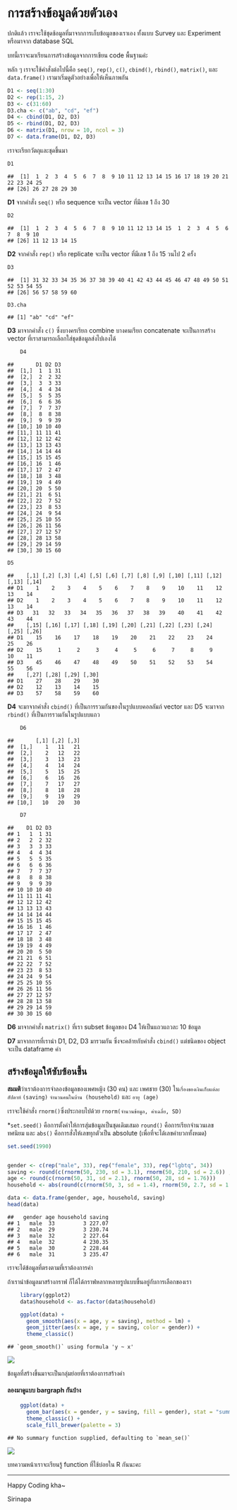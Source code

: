 # การสร้างข้อมูลด้วยตัวเอง

ปกติแล้ว เราจะใช้ชุดช้อมูลที่มาจากการเก็บข้อมูลของเราเอง ทั้งแบบ Survey และ Experiment หรือมาจาก database SQL

บทนี้เราจะมาเรียนการสร้างข้อมูลจากการเขียน code พื้นฐานค่ะ

หลัก ๆ เราจะใช้คำสั่งต่อไปนี้คือ `seq()`, `rep()`, `c()`, `cbind()`, `rbind()`, `matrix()`, และ `data.frame()` เรามาเริ่มดูตัวอย่างเพื่อให้เห็นภาพกัน

``` r
D1 <- seq(1:30)
D2 <- rep(1:15, 2)
D3 <- c(31:60)
D3.cha <- c("ab", "cd", "ef")
D4 <- cbind(D1, D2, D3)
D5 <- rbind(D1, D2, D3)
D6 <- matrix(D1, nrow = 10, ncol = 3)
D7 <- data.frame(D1, D2, D3)
```

เราจะเรียกวัตถุและชุดขึ้นมา

``` r
D1
```



    ##  [1]  1  2  3  4  5  6  7  8  9 10 11 12 13 14 15 16 17 18 19 20 21 22 23 24 25
    ## [26] 26 27 28 29 30

**D1** จากคำสั่ง `seq()` หรือ sequence จะเป็น vector ที่มีเลข 1 ถึง 30


``` r
D2
```


    ##  [1]  1  2  3  4  5  6  7  8  9 10 11 12 13 14 15  1  2  3  4  5  6  7  8  9 10
    ## [26] 11 12 13 14 15

**D2** จากคำสั่ง `rep()` หรือ replicate จะเป็น vector ที่มีเลข 1 ถึง 15
วนไป 2 ครั้ง


``` r
D3
```


    ##  [1] 31 32 33 34 35 36 37 38 39 40 41 42 43 44 45 46 47 48 49 50 51 52 53 54 55
    ## [26] 56 57 58 59 60


``` r
D3.cha
```


    ## [1] "ab" "cd" "ef"

**D3** มาจากคำสั่ง `c()` ซึ่งบางครเรียก combine บางคนเรียก concatenate จะเป็นการสร้าง vector ที่เราสามารถเลือกใส่ชุดข้อมูลส่งไปเองได้


``` r
    D4
```


    ##       D1 D2 D3
    ##  [1,]  1  1 31
    ##  [2,]  2  2 32
    ##  [3,]  3  3 33
    ##  [4,]  4  4 34
    ##  [5,]  5  5 35
    ##  [6,]  6  6 36
    ##  [7,]  7  7 37
    ##  [8,]  8  8 38
    ##  [9,]  9  9 39
    ## [10,] 10 10 40
    ## [11,] 11 11 41
    ## [12,] 12 12 42
    ## [13,] 13 13 43
    ## [14,] 14 14 44
    ## [15,] 15 15 45
    ## [16,] 16  1 46
    ## [17,] 17  2 47
    ## [18,] 18  3 48
    ## [19,] 19  4 49
    ## [20,] 20  5 50
    ## [21,] 21  6 51
    ## [22,] 22  7 52
    ## [23,] 23  8 53
    ## [24,] 24  9 54
    ## [25,] 25 10 55
    ## [26,] 26 11 56
    ## [27,] 27 12 57
    ## [28,] 28 13 58
    ## [29,] 29 14 59
    ## [30,] 30 15 60


``` r
D5
```


    ##    [,1] [,2] [,3] [,4] [,5] [,6] [,7] [,8] [,9] [,10] [,11] [,12] [,13] [,14]
    ## D1    1    2    3    4    5    6    7    8    9    10    11    12    13    14
    ## D2    1    2    3    4    5    6    7    8    9    10    11    12    13    14
    ## D3   31   32   33   34   35   36   37   38   39    40    41    42    43    44
    ##    [,15] [,16] [,17] [,18] [,19] [,20] [,21] [,22] [,23] [,24] [,25] [,26]
    ## D1    15    16    17    18    19    20    21    22    23    24    25    26
    ## D2    15     1     2     3     4     5     6     7     8     9    10    11
    ## D3    45    46    47    48    49    50    51    52    53    54    55    56
    ##    [,27] [,28] [,29] [,30]
    ## D1    27    28    29    30
    ## D2    12    13    14    15
    ## D3    57    58    59    60

**D4** จะมาจากคำสั่ง `cbind()` ที่เป็นการรวมกันของในรูปแบบคอลลัมภ์ vector และ D5 จะมาจาก `rbind()` ที่เป็นการรวมกันในรูปแบบแถว


``` r
    D6
```


    ##       [,1] [,2] [,3]
    ##  [1,]    1   11   21
    ##  [2,]    2   12   22
    ##  [3,]    3   13   23
    ##  [4,]    4   14   24
    ##  [5,]    5   15   25
    ##  [6,]    6   16   26
    ##  [7,]    7   17   27
    ##  [8,]    8   18   28
    ##  [9,]    9   19   29
    ## [10,]   10   20   30


``` r
    D7
```


    ##    D1 D2 D3
    ## 1   1  1 31
    ## 2   2  2 32
    ## 3   3  3 33
    ## 4   4  4 34
    ## 5   5  5 35
    ## 6   6  6 36
    ## 7   7  7 37
    ## 8   8  8 38
    ## 9   9  9 39
    ## 10 10 10 40
    ## 11 11 11 41
    ## 12 12 12 42
    ## 13 13 13 43
    ## 14 14 14 44
    ## 15 15 15 45
    ## 16 16  1 46
    ## 17 17  2 47
    ## 18 18  3 48
    ## 19 19  4 49
    ## 20 20  5 50
    ## 21 21  6 51
    ## 22 22  7 52
    ## 23 23  8 53
    ## 24 24  9 54
    ## 25 25 10 55
    ## 26 26 11 56
    ## 27 27 12 57
    ## 28 28 13 58
    ## 29 29 14 59
    ## 30 30 15 60

**D6** มาจากคำสั่ง `matrix()` ที่เรา subset ข้อมูลของ D4 ให้เป็นแถวแถวละ 10 ข้อมูล

**D7** มาจากการที่เรานำ D1, D2, D3 มารวมกัน ซึ่งจะคล้ายกับคำสั่ง `cbind()` แต่ชนิดของ object จะเป็น dataframe ค่า

## สร้างข้อมูลให้ซับซ้อนขึ้น

**สมมติ**ว่าเราต้องการจำลองข้อมูลของเพศหญิง (30 คน) และ เพศชาย (30) ใน`เรื่องของเงินเก็บแต่ละสัปดาห์` `(saving)` `จำนวนคนในบ้าน (household)` และ `อายุ (age)`

เราจะใช้คำสั่ง `rnorm()`ซึ่งประกอบไปด้วย `rnorm(จำนวนข้อมูล, ค่าเฉลี่ย, SD)`

\*`set.seed()` คือการตั้งค่าให้การสุ่มข้อมูลเป็นชุดเดิมเสมอ `round()` คือการเรียกจำนวนเลขทศนิยม และ `abs()` คือการสั่งให้เลขทุกตัวเป็น absolute (เพื่อที่จะได้เลขค่าบวกทั้งหมด)


``` r
set.seed(1990)


gender <- c(rep("male", 33), rep("female", 33), rep("lgbtq", 34))
saving <- round(c(rnorm(50, 230, sd = 3.1), rnorm(50, 210, sd = 2.6)) ,2)
age <- round(c(rnorm(50, 31, sd = 2.1), rnorm(50, 28, sd = 1.76)))
household <- abs(round(c(rnorm(50, 3, sd = 1.4), rnorm(50, 2.7, sd = 1.2))))

data <- data.frame(gender, age, household, saving)
head(data)
```



    ##   gender age household saving
    ## 1   male  33         3 227.07
    ## 2   male  29         3 230.74
    ## 3   male  32         2 227.64
    ## 4   male  32         4 230.35
    ## 5   male  30         2 228.44
    ## 6   male  31         3 235.47

เราจะได้ข้อมูลที่ตรงตามที่เราต้องการค่า

ถ้าเรานำข้อมูลมาสร้างกราฟ ก็ได้ได้กราฟหลากหลายรูปแบบขึ้นอยู่กับการเลือกของเรา


``` r
    library(ggplot2)
    data$household <- as.factor(data$household)

    ggplot(data) +
      geom_smooth(aes(x = age, y = saving), method = lm) +
      geom_jitter(aes(x = age, y = saving, color = gender)) +
      theme_classic()
```


    ## `geom_smooth()` using formula 'y ~ x'

![](docs/create_data_self_files/figure-markdown_strict/unnamed-chunk-8-1.png)

ข้อมูลที่สร้างขึ้นมาจะเป็นกลุ่มย่อยที่เราต้องการสร้างค่า

#### ลองมาดูแบบ bargraph กันบ้าง


``` r
    ggplot(data) +
      geom_bar(aes(x = gender, y = saving, fill = gender), stat = "summary") +
      theme_classic() +
      scale_fill_brewer(palette = 3)
```



    ## No summary function supplied, defaulting to `mean_se()`

![](docs/create_data_self_files/figure-markdown_strict/unnamed-chunk-9-1.png)



บทความหน้าเราจะเรียนรู้ function ที่ใช้บ่อยใน R กันนะคะ



------
Happy Coding kha~


Sirinapa
